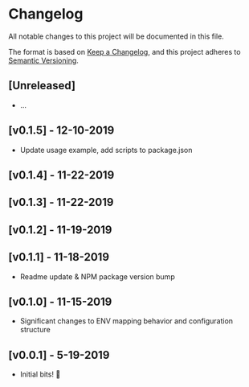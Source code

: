 # Changelog

All notable changes to this project will be documented in this file.

The format is based on [Keep a Changelog](https://keepachangelog.com/en/1.0.0/),
and this project adheres to [Semantic Versioning](https://semver.org/spec/v2.0.0.html).

## [Unreleased]

- ...

## [v0.1.5] - 12-10-2019

- Update usage example, add scripts to package.json

## [v0.1.4] - 11-22-2019
## [v0.1.3] - 11-22-2019
## [v0.1.2] - 11-19-2019
## [v0.1.1] - 11-18-2019

- Readme update & NPM package version bump

## [v0.1.0] - 11-15-2019

- Significant changes to ENV mapping behavior and configuration structure

## [v0.0.1] - 5-19-2019

- Initial bits! 🎉
